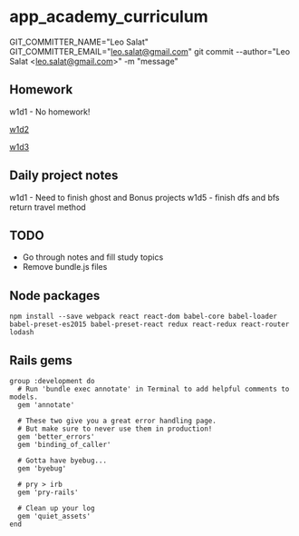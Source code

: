 # app_academy_curriculum
GIT_COMMITTER_NAME="Leo Salat" GIT_COMMITTER_EMAIL="leo.salat@gmail.com" git commit --author="Leo Salat \<leo.salat@gmail.com\>" -m "message"

## Homework
w1d1 - No homework!

[w1d2](https://github.com/the-big-l/app_academy_curriculum/tree/master/w1d2/homework)

[w1d3](https://github.com/the-big-l/app_academy_curriculum/tree/master/w1d3/homework)


## Daily project notes
w1d1 - Need to finish ghost and Bonus projects
w1d5 - finish dfs and bfs return travel method

## TODO
- Go through notes and fill study topics
- Remove bundle.js files

## Node packages
```
npm install --save webpack react react-dom babel-core babel-loader babel-preset-es2015 babel-preset-react redux react-redux react-router lodash
```

## Rails gems
```
group :development do
  # Run 'bundle exec annotate' in Terminal to add helpful comments to models.
  gem 'annotate'

  # These two give you a great error handling page.
  # But make sure to never use them in production!
  gem 'better_errors'
  gem 'binding_of_caller'

  # Gotta have byebug...
  gem 'byebug'

  # pry > irb
  gem 'pry-rails'
  
  # Clean up your log
  gem 'quiet_assets'
end
```
